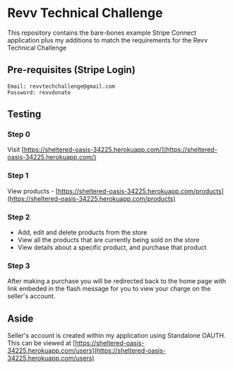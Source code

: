 # Revv Technical Challenge

This repository contains the bare-bones example Stripe Connect application plus my additions to match the requirements for the Revv Technical Challenge

## Pre-requisites (Stripe Login)
	
	Email: revvtechchallenge@gmail.com
	Password: revvdonate

## Testing

### Step 0

Visit [https://sheltered-oasis-34225.herokuapp.com/](https://sheltered-oasis-34225.herokuapp.com/)

### Step 1

View products - [https://sheltered-oasis-34225.herokuapp.com/products](https://sheltered-oasis-34225.herokuapp.com/products)

### Step 2

- Add, edit and delete products from the store
- View all the products that are currently being sold on the store
- View details about a specific product, and purchase that product

### Step 3

After making a purchase you will be redirected back to the home page with link embeded in the flash message for you to view your charge on the seller's account.

## Aside

Seller's account is created within my application using Standalone OAUTH. This can be viewed at [https://sheltered-oasis-34225.herokuapp.com/users](https://sheltered-oasis-34225.herokuapp.com/users)
